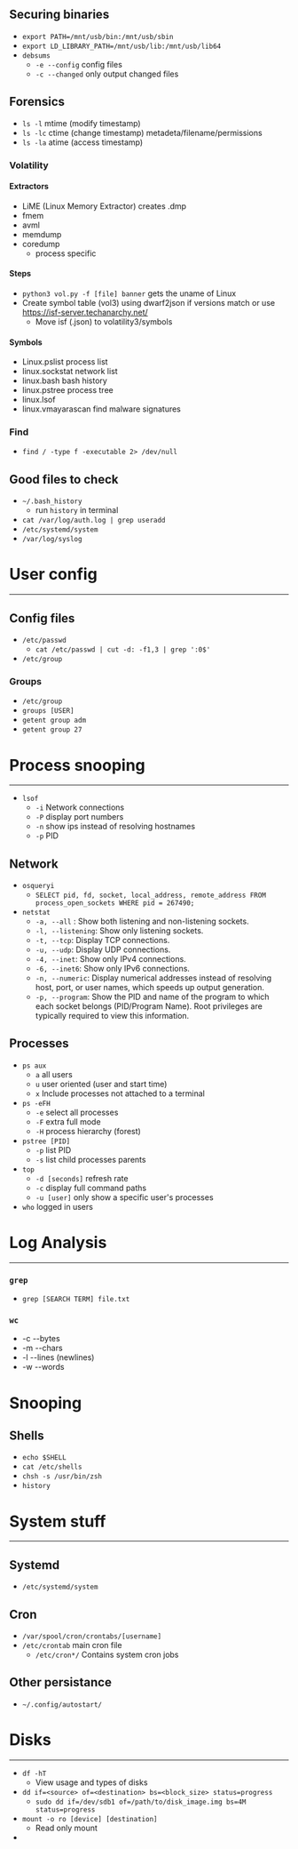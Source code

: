 ## Securing binaries
- `export PATH=/mnt/usb/bin:/mnt/usb/sbin`
- `export LD_LIBRARY_PATH=/mnt/usb/lib:/mnt/usb/lib64`
- `debsums`
	- `-e --config` config files
	- `-c --changed` only output changed files
## Forensics
- `ls -l` mtime (modify timestamp)
- `ls -lc` ctime (change timestamp) metadeta/filename/permissions
- `ls -la` atime (access timestamp)
### Volatility
#### Extractors
- LiME (Linux Memory Extractor) creates .dmp
- fmem
- avml
- memdump
- coredump
    - process specific
#### Steps
- `python3 vol.py -f [file] banner` gets the uname of Linux
- Create symbol table (vol3) using dwarf2json if versions match or use https://isf-server.techanarchy.net/
	- Move isf (.json) to volatility3/symbols
#### Symbols
- Linux.pslist process list
- linux.sockstat network list
- linux.bash bash history
- linux.pstree process tree
- linux.lsof
- linux.vmayarascan find malware signatures
### Find
- `find / -type f -executable 2> /dev/null`
## Good files to check
- `~/.bash_history`
	- run `history` in terminal
- `cat /var/log/auth.log | grep useradd`
- `/etc/systemd/system`
- `/var/log/syslog`

# User config
---
## Config files
- `/etc/passwd`
	- `cat /etc/passwd | cut -d: -f1,3 | grep ':0$'`
- `/etc/group`
### Groups
- `/etc/group`
- `groups [USER]`
- `getent group adm`
- `getent group 27`
# Process snooping
---
- `lsof`
	- `-i` Network connections
	- `-P` display port numbers
	- `-n` show ips instead of resolving hostnames
	- `-p` PID
## Network
- `osqueryi`
	- `SELECT pid, fd, socket, local_address, remote_address FROM process_open_sockets WHERE pid = 267490;`
- `netstat`
	- `-a, --all` : Show both listening and non-listening sockets.
	- `-l, --listening`: Show only listening sockets.
	- `-t, --tcp`: Display TCP connections.
	- `-u, --udp`: Display UDP connections.
	- `-4, --inet`: Show only IPv4 connections.
	- `-6, --inet6`: Show only IPv6 connections.
	- `-n, --numeric`: Display numerical addresses instead of resolving host, port, or user names, which speeds up output generation.
	- `-p, --program`: Show the PID and name of the program to which each socket belongs (PID/Program Name). Root privileges are typically required to view this information.

## Processes
- `ps aux`
	- `a` all users
	- `u` user oriented (user and start time)
	- `x` Include processes not attached to a terminal
- `ps -eFH`
	- `-e` select all processes
	- `-F` extra full mode
	- `-H` process hierarchy (forest)
- `pstree [PID]`
	- `-p` list PID
	- `-s` list child processes parents
- `top`
	- `-d [seconds]` refresh rate
	- `-c` display full command paths
	- `-u [user]` only show a specific user's processes
- `who` logged in users
# Log Analysis
---
### `grep`
- `grep [SEARCH TERM] file.txt`
### `wc`
- -c --bytes
- -m --chars
- -l --lines (newlines)
- -w --words
# Snooping
## Shells
- `echo $SHELL`
- `cat /etc/shells`
- `chsh -s /usr/bin/zsh`
- `history`
# System stuff
---
## Systemd
- `/etc/systemd/system`
## Cron
 - `/var/spool/cron/crontabs/[username]`
- `/etc/crontab` main cron file
	- `/etc/cron*/`  Contains system cron jobs
## Other persistance
- `~/.config/autostart/`
# Disks
---
- `df -hT`
	- View usage and types of disks
- `dd if=<source> of=<destination> bs=<block_size> status=progress`
	- `sudo dd if=/dev/sdb1 of=/path/to/disk_image.img bs=4M status=progress`
- `mount -o ro [device] [destination]`
	- Read only mount
- 